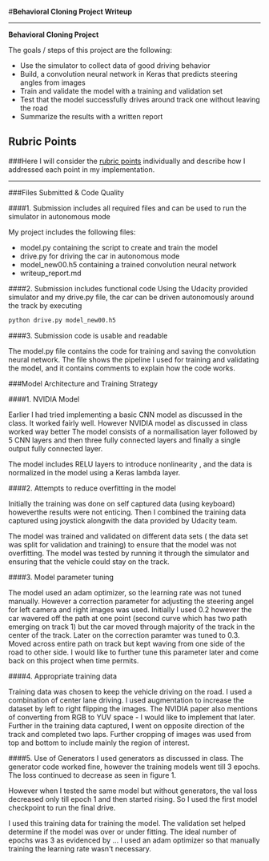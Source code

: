 #**Behavioral Cloning Project Writeup** 


---

**Behavioral Cloning Project**

The goals / steps of this project are the following:
* Use the simulator to collect data of good driving behavior
* Build, a convolution neural network in Keras that predicts steering angles from images
* Train and validate the model with a training and validation set
* Test that the model successfully drives around track one without leaving the road
* Summarize the results with a written report


[//]: # (Image References)

[image1]: ./examples/placeholder.png "Model Visualization"
[image2]: ./examples/placeholder.png "Grayscaling"
[image3]: ./examples/placeholder_small.png "Recovery Image"
[image4]: ./examples/placeholder_small.png "Recovery Image"
[image5]: ./examples/placeholder_small.png "Recovery Image"
[image6]: ./examples/placeholder_small.png "Normal Image"
[image7]: ./examples/placeholder_small.png "Flipped Image"

## Rubric Points
###Here I will consider the [rubric points](https://review.udacity.com/#!/rubrics/432/view) individually and describe how I addressed each point in my implementation.  

---
###Files Submitted & Code Quality

####1. Submission includes all required files and can be used to run the simulator in autonomous mode

My project includes the following files:
* model.py containing the script to create and train the model
* drive.py for driving the car in autonomous mode
* model_new00.h5 containing a trained convolution neural network 
* writeup_report.md

####2. Submission includes functional code
Using the Udacity provided simulator and my drive.py file, the car can be driven autonomously around the track by executing 
```sh
python drive.py model_new00.h5
```

####3. Submission code is usable and readable

The model.py file contains the code for training and saving the convolution neural network. The file shows the pipeline I used for training and validating the model, and it contains comments to explain how the code works.

###Model Architecture and Training Strategy

####1. NVIDIA Model 

Earlier I had tried implementing a basic CNN model as discussed in the class. It worked fairly well. However NVIDIA model as discussed in class worked way better
The model consists of a normailisation layer followed by 5 CNN layers and then three fully connected layers and finally a single output fully connected layer. 

The model includes RELU layers to introduce nonlinearity , and the data is normalized in the model using a Keras lambda layer. 

####2. Attempts to reduce overfitting in the model

Initially the training was done on self captured data (using keyboard) howeverthe results were not enticing. Then I combined the training data captured using joystick alongwith the data provided by Udacity team. 

The model was trained and validated on different data sets ( the data set was split for validation and training) to ensure that the model was not overfitting. The model was tested by running it through the simulator and ensuring that the vehicle could stay on the track.

####3. Model parameter tuning

The model used an adam optimizer, so the learning rate was not tuned manually. However a correction parameter for adjusting the steering angel for left camera and right images was used. Initially I used 0.2 however the car wavered off the path at one point (second curve which has two path emerging on track 1) but the car moved through majority of the track in the center of the track. 
Later on the correction paramter was tuned to 0.3. Moved across entire path on track but kept waving from one side of the road to other side. I would like to further tune this parameter later and come back on this project when time permits. 

####4. Appropriate training data

Training data was chosen to keep the vehicle driving on the road. I used a combination of center lane driving. I used augmentation to increase the dataset by left to right flipping the images. The NVIDIA paper also mentions of converting from RGB to YUV space - I would like to implement that later. 
Further in the training data captured, I went on opposite direction of the track and completed two laps.
Further cropping of images was used from top and bottom to include mainly the region of interest. 

####5. Use of Generators
I used generators as discussed in class. The generator code worked fine, however the training models went till 3 epochs. The loss continued to decrease as seen in figure 1. 



However when I tested the same model but without generators, the val loss decreased only till epoch 1 and then started rising. So I used the first model checkpoint to run the final drive. 

I used this training data for training the model. The validation set helped determine if the model was over or under fitting. The ideal number of epochs was 3 as evidenced by ... I used an adam optimizer so that manually training the learning rate wasn't necessary.

